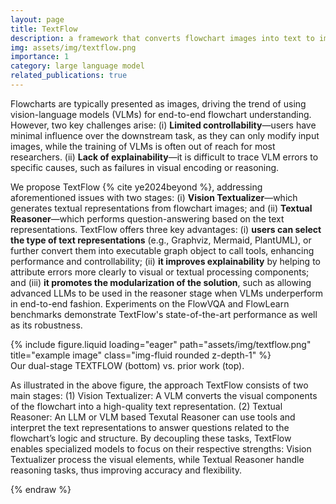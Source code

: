 ```yaml
---
layout: page
title: TextFlow
description: a framework that converts flowchart images into text to improve explainability and control in flowchart understanding tasks
img: assets/img/textflow.png
importance: 1
category: large language model
related_publications: true
---
```


Flowcharts are typically presented as images, driving the trend of using vision-language models (VLMs) for end-to-end flowchart understanding. However, two key challenges arise: (i) **Limited controllability**—users have minimal influence over the downstream task, as they can only modify input images, while the training of VLMs is often out of reach for most researchers. (ii) **Lack of explainability**—it is difficult to trace VLM errors to specific causes, such as failures in visual encoding or reasoning.

We propose TextFlow {% cite ye2024beyond %}, addressing aforementioned issues with two stages: (i) **Vision Textualizer**—which generates textual representations from flowchart images; and (ii) **Textual Reasoner**—which performs question-answering based on the text representations. TextFlow offers three key advantages: (i) **users can select the type of text representations** (e.g., Graphviz, Mermaid, PlantUML), or further convert them into executable graph object to call tools, enhancing performance and controllability; (ii) **it improves explainability** by helping to attribute errors more clearly to visual or textual processing components; and (iii) **it promotes the modularization of the solution**, such as allowing advanced LLMs to be used in the reasoner stage when VLMs underperform in end-to-end fashion. Experiments on the FlowVQA and FlowLearn benchmarks demonstrate TextFlow's state-of-the-art performance as well as its robustness.

<div class="row">
    <div class="col-sm mt-3 mt-md-0">
        {% include figure.liquid loading="eager" path="assets/img/textflow.png" title="example image" class="img-fluid rounded z-depth-1" %}
    </div>
</div>
<div class="caption">
    Our dual-stage TEXTFLOW (bottom) vs. prior work (top).
</div>

As illustrated in the above figure, the approach TextFlow consists of two main stages: (1) Vision Textualizer: A VLM converts the visual components of the flowchart into a high-quality text representation. (2) Textual Reasoner: An LLM or VLM based Texutal Reasoner can use tools
and interpret the text representations to answer questions related to the flowchart’s logic and structure. By decoupling these tasks, TextFlow enables specialized models to focus on their respective strengths: Vision Textualizer process the visual elements, while Textual Reasoner handle reasoning tasks, thus improving accuracy and flexibility.

{% endraw %}


<!-- ---
layout: page
title: TextFlow - Beyond End-to-End VLMs
description: A dual-stage framework for superior flowchart understanding
img: assets/img/textflow.jpg
importance: 1
category: Large language model
related_publications: true
---

## Overview

TextFlow presents a novel approach to flowchart understanding that overcomes key limitations of end-to-end Vision Language Models (VLMs). By decomposing the process into two stages - Vision Textualizer and Textual Reasoner - TextFlow achieves superior performance while offering enhanced controllability and explainability.

<div class="row">
    <div class="col-sm mt-3 mt-md-0">
        {% include figure.liquid loading="eager" path="assets/img/textflow.jpg" title="TextFlow Architecture" class="img-fluid rounded z-depth-1" %}
    </div>
</div>
<div class="caption">
    TextFlow's dual-stage architecture: Vision Textualizer converts flowcharts to structured text representations, while Textual Reasoner performs reasoning tasks on these representations.
</div>

## Key Innovations

TextFlow introduces several key innovations in flowchart understanding:

1. **Dual-Stage Framework**: By separating visual understanding from reasoning, TextFlow enables specialized models to focus on their respective strengths.

2. **Multiple Text Representations**: Support for various text formats (GRAPHVIZ, MERMAID, PLANTUML) allows flexibility in how flowcharts are represented and processed.

3. **Enhanced Controllability**: Users can select text representation types and convert them into executable graph objects for improved performance.

4. **Better Explainability**: The two-stage approach helps attribute errors more clearly to either visual or textual processing components.

5. **Modular Design**: Allows for the use of advanced LLMs in the reasoning stage when VLMs underperform in end-to-end processing.

## Results

<div class="row">
    <div class="col-sm-8 mt-3 mt-md-0">
        {% include figure.liquid path="assets/img/textflow-results.jpg" title="Performance Comparison" class="img-fluid rounded z-depth-1" %}
    </div>
    <div class="col-sm-4 mt-3 mt-md-0">
        {% include figure.liquid path="assets/img/textflow-analysis.jpg" title="Error Analysis" class="img-fluid rounded z-depth-1" %}
    </div>
</div>
<div class="caption">
    Left: Performance comparison across different models and approaches. Right: Error analysis showing the distribution of error sources.
</div>

Our experiments on the FlowVQA and FlowLearn benchmarks demonstrate TextFlow's superior performance:

- Achieved new state-of-the-art results (82.74 vs. 76.61 on FlowVQA)
- GRAPHVIZ emerged as the most effective text representation
- Demonstrated robustness across different:
  - Task categories
  - Flowchart sources
  - Orientations and sizes

## Key Findings

1. **Representation Effectiveness**: GRAPHVIZ proved to be the most effective text representation for flowcharts overall, while PLANTUML, though performing the worst, still surpassed end-to-end VQA baselines for Claude-3.5-Sonnet and GPT-4o.

2. **Robustness Analysis**: TextFlow showed strong robustness across:
   - Different VLM/LLM choices in both stages
   - Various flowchart orientations
   - Different flowchart sizes

3. **Error Analysis**: The majority of errors were attributed to the Vision Textualizer stage, particularly in handling complex node structures and decision nodes.

## Code and Resources

All code is publicly available on [GitHub](https://github.com/JunyiYe/TextFlow). The repository includes:

- Implementation of both Vision Textualizer and Textual Reasoner
- Support for multiple text representation formats and tool use
- Evaluation scripts and benchmarks
- Detailed documentation and examples

## Citation

If you use TextFlow in your research, please cite:

```bibtex
@article{ye2024beyond,
  title={Beyond End-to-End VLMs: Leveraging Intermediate Text Representations for Superior Flowchart Understanding},
  author={Ye, Junyi and Dash, Ankan and Yin, Wenpeng and Wang, Guiling},
  journal={arXiv preprint arXiv:2412.16420},
  year={2024}
}
``` -->